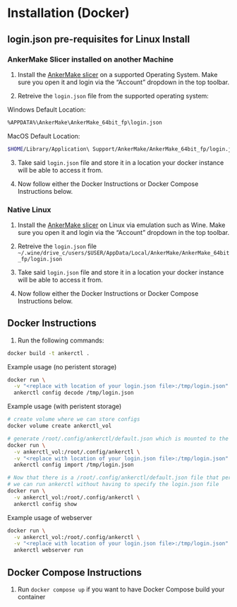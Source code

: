 # Installation (Docker)

## login.json pre-requisites for Linux Install

### AnkerMake Slicer installed on another Machine

1. Install the [AnkerMake slicer](https://www.ankermake.com/software) on a supported Operating System.  Make sure you open it and login via the “Account” dropdown in the top toolbar.

2. Retreive the ```login.json``` file from the supported operating system:

  Windows Default Location:
  ```sh
  %APPDATA%\AnkerMake\AnkerMake_64bit_fp\login.json
  ```
   
  MacOS Default Location:
  ```sh
  $HOME/Library/Application\ Support/AnkerMake/AnkerMake_64bit_fp/login.json
   ```

3. Take said ```login.json``` file and store it in a location your docker instance will be able to access it from.

4. Now follow either the Docker Instructions or Docker Compose Instructions below.

### Native Linux

1. Install the [AnkerMake slicer](https://www.ankermake.com/software) on Linux via emulation such as Wine.  Make sure you open it and login via the “Account” dropdown in the top toolbar.
   
2. Retreive the ```login.json``` file ```~/.wine/drive_c/users/$USER/AppData/Local/AnkerMake/AnkerMake_64bit_fp/login.json```

3. Take said ```login.json``` file and store it in a location your docker instance will be able to access it from.

4. Now follow either the Docker Instructions or Docker Compose Instructions below.

## Docker Instructions

1. Run the following commands:

```sh
docker build -t ankerctl .
```

Example usage (no peristent storage)
```bash
docker run \
  -v "<replace with location of your login.json file>:/tmp/login.json" \
  ankerctl config decode /tmp/login.json
```

Example usage (with peristent storage)
```bash
# create volume where we can store configs
docker volume create ankerctl_vol

# generate /root/.config/ankerctl/default.json which is mounted to the docker volume
docker run \
  -v ankerctl_vol:/root/.config/ankerctl \
  -v "<replace with location of your login.json file>:/tmp/login.json" \
  ankerctl config import /tmp/login.json

# Now that there is a /root/.config/ankerctl/default.json file that persists in the docker volume
# we can run ankerctl without having to specify the login.json file
docker run \
  -v ankerctl_vol:/root/.config/ankerctl \
  ankerctl config show
```
Example usage of webserver
```sh
docker run \
  -v ankerctl_vol:/root/.config/ankerctl \
  -v "<replace with location of your login.json file>:/tmp/login.json" \
  ankerctl webserver run
```
## Docker Compose Instructions
1. Run ```docker compose up``` if you want to have Docker Compose build your container
